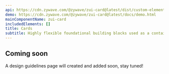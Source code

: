 ```yaml
---
api: https://cdn.zywave.com/@zywave/zui-card@latest/dist/custom-elements.json
demo: https://cdn.zywave.com/@zywave/zui-card@latest/docs/demo.html
mainComponentName: zui-card
includedElements: []
title: Cards
subtitle: Highly flexible foundational building blocks used as a container for a variety of content.
---
```


## Coming soon

A design guidelines page will created and added soon, stay tuned!
